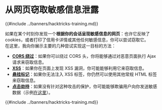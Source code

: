 # 从网页窃取敏感信息泄露

{{#include ../banners/hacktricks-training.md}}

如果在某个时刻你发现一个**根据你的会话呈现敏感信息的网页**：也许它反映了 cookies，或者打印了信用卡详情或其他任何敏感信息，你可以尝试窃取它。\
在这里，我向你展示主要的几种尝试实现这一目标的方法：

- [**CORS 绕过**](../pentesting-web/cors-bypass.md)：如果你可以绕过 CORS 头，你将能够通过对恶意页面执行 Ajax 请求来窃取信息。
- [**XSS**](../pentesting-web/xss-cross-site-scripting/index.html)：如果你在页面上发现 XSS 漏洞，你可能能够利用它来窃取信息。
- [**悬挂标记**](../pentesting-web/dangling-markup-html-scriptless-injection/index.html)：如果你无法注入 XSS 标签，你仍然可以使用其他常规 HTML 标签来窃取信息。
- [**点击劫持**](../pentesting-web/clickjacking.md)：如果没有针对这种攻击的保护，你可能能够欺骗用户向你发送敏感数据（示例[在这里](https://medium.com/bugbountywriteup/apache-example-servlet-leads-to-61a2720cac20)）。

{{#include ../banners/hacktricks-training.md}}
